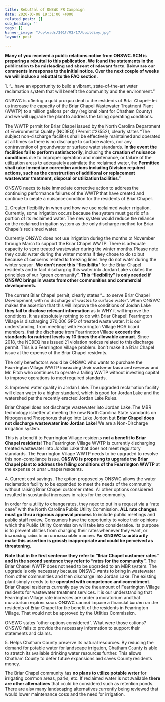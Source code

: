 ```yaml
---
title: Rebuttal of ONSWC PR Campaign
date: 2020-03-08 19:31:00 +0000
related_posts: []
sub_heading: ''
tags: []
banner_image: "/uploads/2018/02/17/building.jpg"
layout: post

---
```

**Many of you received a public relations notice from ONSWC. SCN is preparing a rebuttal to this publication. We found the statements in the publication to be misleading and absent of relevant facts. Below are our comments in response to the initial notice. Over the next couple of weeks we will include a rebuttal to the FAQ section.**

1\. “…have an opportunity to build a vibrant, state-of-the-art water reclamation system that will benefit the community and the environment.”

ONSWC is offering a quid pro quo deal to the residents of Briar Chapel– let us increase the capacity of the Briar Chapel Wastewater Treatment Plant (WWTP) to a million gallons per day (regional plant for Chatham County) and we will upgrade the plant to address the failing operating conditions.

The WWTP permit for Briar Chapel issued by the North Carolina Department of Environmental Quality (NCDEQ) (Permit #28552), clearly states “The subject non-discharge facilities shall be effectively maintained and operated at all times so there is no discharge to surface waters, nor any contravention of groundwater or surface water standards. **In the event the facilities fail to perform satisfactorily**, including the **creation of nuisance conditions** due to improper operation and maintenance, or failure of the utilization areas to adequately assimilate the reclaimed water, the **Permittee shall take immediate correction actions including Division required actions, such as the construction of additional or replacement wastewater treatment, disposal or utilization facilities**.”

ONSWC needs to take immediate corrective action to address the continuing performance failures of the WWTP that have created and continue to create a nuisance condition for the residents of Briar Chapel.

2\. Greater flexibility in when and how we use reclaimed water irrigation. Currently, some irrigation occurs because the system must get rid of a portion of its reclaimed water. The new system would reduce the reliance on the reclaimed irrigation system as the only discharge method for Briar Chapel’s reclaimed water.

Currently ONSWC does not use irrigation during the months of November through March to support the Briar Chapel WWTP. There is adequate capacity to store treated wastewater during the winter months. Please note they could water during the winter months if they chose to do so but because of concerns related to freezing lines they do not water during the winter season. **We don’t need this “flexibility”** for the Briar Chapel residents and in fact discharging this water into Jordan Lake violates the principles of our “green community”. **This “flexibility” is only needed if ONSWC brings in waste from other communities and commercial developments.**

The current Briar Chapel permit, clearly states “….to serve Briar Chapel Development, with no discharge of wastes to surface water”. When ONSWC makes the assertion that this will improve the conditions of Jordan Lake **they fail to disclose relevant information** as to WHY it will improve the conditions. It has absolutely nothing to do with Briar Chapel! Fearrington Village is discharging 270,000 GPD of treated waste water. It is our understanding, from meetings with Fearrington Village HOA board members, that the discharge from Fearrington Village **exceeds the standards for nutrient levels by 10 times the allowable amount**. Since 2018, the NCDEQ has issued 21 violation notices related to this discharge permit. This is a Fearrington Village problem. Don’t make it a Briar Chapel issue at the expense of the Briar Chapel residents.

The only benefactors would be ONSWC who wants to purchase the Fearrington Village WWTP increasing their customer base and revenue and Mr. Fitch who continues to operate a failing WWTP without investing capital to improve operations to meet required standards.

3\. Improved water quality in Jordan Lake. The upgraded reclamation facility will clean water to a higher standard, which is good for Jordan Lake and the watershed per the recently enacted Jordan Lake Rules.

Briar Chapel does not discharge wastewater into Jordan Lake. The MBR technology is better at meeting the new North Carolina State standards on Nitrogen and Phosphorus that go into Lake Jordon but **Briar Chapel does not discharge wastewater into Jordan Lake**! We are a Non-Discharge irrigation system.

This is a benefit to Fearrington Village residents **not a benefit to Briar Chapel residents**! The Fearrington Village WWTP is currently discharging treated wastewater into Jordan Lake that does not meet regulatory standards. The Fearrington Village WWTP needs to be upgraded to resolve this non-compliance issue. **ONSWC is proposing to upgrade the Briar Chapel plant to address the failing conditions of the Fearrington WWTP** at the expense of Briar Chapel residents.

4\. Current cost savings. The option proposed by ONSWC allows the water reclamation facility to be expanded to meet the needs of the community without raising Briar Chapel customer rates. All other options considered resulted in substantial increases in rates for the community.

In order for a utility to change rates, they need to put in a request via a “rate case” with the North Carolina Public Utility Commission. **ALL rate changes must go thru a rigorous approval process** to include public meetings and public staff review. Consumers have the opportunity to voice their opinions which the Public Utility Commission will take into consideration. Its purpose is to prevent utilities from changing their rates whenever they want, or increasing rates in an unreasonable manner. **For ONSWC to arbitrarily make this assertion is grossly inappropriate and could be perceived as threatening.**

**Note that in the first sentence they refer to “Briar Chapel customer rates” and in the second sentence they refer to “rates for the community”.** The Briar Chapel WWTP does not need to be upgraded to an MBR system. The upgrade is only necessary because ONSWC wants to bring in wastewater from other communities and then discharge into Jordan Lake. The existing plant simply needs to be **operated with competence and commitment**. Briar Chapel residents currently pay twice the amount of Fearrington Village residents for wastewater treatment services. It is our understanding that Fearrington Village rate increases are under a moratorium and that moratorium expires soon. ONSWC cannot impose a financial burden on the residents of Briar Chapel for the benefit of the residents in Fearrington Village. That would not be approved by the Utilities Commission.

ONSWC states “other options considered”. What were those options? ONSWC fails to provide the necessary information to support their statements and claims.

5\. Helps Chatham County preserve its natural resources. By reducing the demand for potable water for landscape irrigation, Chatham County is able to stretch its available drinking water resources further. This allows Chatham County to defer future expansions and saves County residents money.

The Briar Chapel community has **no plans to utilize potable water** for irrigating common areas, parks, etc. If reclaimed water is not available **there are other alternatives** that could be considered such as retention ponds. There are also many landscaping alternatives currently being reviewed that would lower maintenance costs and the need for irrigation.
